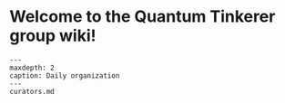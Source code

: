 # Welcome to the Quantum Tinkerer group wiki!


```{toctree}
---
maxdepth: 2
caption: Daily organization
---
curators.md
```

